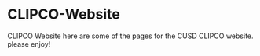 # CLIPCO-Website
CLIPCO Website
here are some of the pages for the CUSD CLIPCO website.
please enjoy!